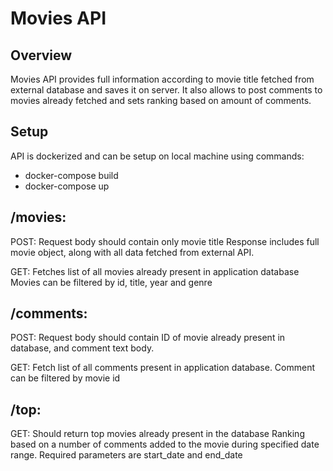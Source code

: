 # Movies API

## Overview

Movies API provides full information according to movie title fetched from external database and saves it on server.
It also allows to post comments to movies already fetched and sets ranking based on amount of comments.

## Setup

API is dockerized and can be setup on local machine using commands:
* docker-compose build
* docker-compose up

## /movies:

POST:
Request body should contain only movie title
Response includes full movie object, along with all data fetched from external API.

GET:
Fetches list of all movies already present in application database
Movies can be filtered by id, title, year and genre

## /comments:

POST:
Request body should contain ID of movie already present in database, and comment text body.

GET:
Fetch list of all comments present in application database.
Comment can be filtered by movie id

## /top:

GET:
Should return top movies already present in the database
Ranking based on a number of comments added to the movie during specified date range. Required parameters are start_date and end_date
